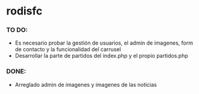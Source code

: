 # rodisfc

### TO DO:

- Es necesario probar la gestión de usuarios, el admin de imagenes, form de contacto y la funcionalidad del carrusel
- Desarrollar la parte de partidos del index.php y el propio partidos.php

### DONE:
- Arreglado admin de imagenes y imagenes de las noticias
